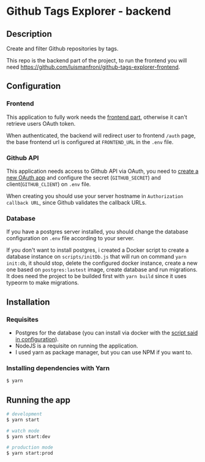 # Github Tags Explorer - backend

## Description

Create and filter Github repositories by tags.

This repo is the backend part of the project, to run the frontend you will need https://github.com/luismanfroni/github-tags-explorer-frontend.

## Configuration

### Frontend

This application to fully work needs the [frontend part](https://github.com/luismanfroni/github-tags-explorer-frontend), otherwise it can't retrieve users OAuth token.

When authenticated, the backend will redirect user to frontend `/auth` page, the base frontend url is configured at `FRONTEND_URL` in the `.env` file.

### Github API

This application needs access to Github API via OAuth, you need to [create a new OAuth app](https://github.com/settings/applications/new) and configure the secret (`GITHUB_SECRET`) and client(`GITHUB_CLIENT`) on `.env` file.

When creating you should use your server hostname in `Authorization callback URL`, since Github validates the callback URLs.

### Database

If you have a postgres server installed, you should change the database configuration on `.env` file according to your server.

If you don't want to install postgres, i created a Docker script to create a database instance on `scripts/initDb.js` that will run on command `yarn init:db`, it should stop, delete the configured docker instance, create a new one based on `postgres:lastest` image, create database and run migrations.
It does need the project to be builded first with `yarn build` since it uses typeorm to make migrations.

## Installation

### Requisites
- Postgres for the database (you can install via docker with the [script said in configuration](#configuration)).
- NodeJS is a requisite on running the application.
- I used yarn as package manager, but you can use NPM if you want to.

### Installing dependencies with Yarn
```bash
$ yarn
```

## Running the app

```bash
# development
$ yarn start

# watch mode
$ yarn start:dev

# production mode
$ yarn start:prod
```

